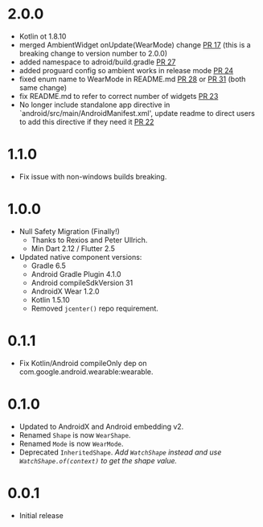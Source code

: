 
# 2.0.0

- Kotlin ot 1.8.10
- merged AmbientWidget onUpdate(WearMode) change [PR 17](https://github.com/fluttercommunity/flutter_wear_plugin/pull/17)
   (this is a breaking change to version number to 2.0.0)
- added namespace to adroid/build.gradle [PR 27](https://github.com/fluttercommunity/flutter_wear_plugin/pull/27)
- added proguard config so ambient works in release mode [PR 24](https://github.com/fluttercommunity/flutter_wear_plugin/pull/24)
- fixed enum name to WearMode in README.md [PR 28](https://github.com/fluttercommunity/flutter_wear_plugin/pull/28) or
      [PR 31](https://github.com/fluttercommunity/flutter_wear_plugin/pull/31) (both same change)
- fix README.md to refer to correct number of widgets [PR 23](https://github.com/fluttercommunity/flutter_wear_plugin/pull/23)
- No longer include standalone app directive in `android/src/main/AndroidManifest.xml', update readme to direct users
  to add this directive if they need it [PR 22](https://github.com/fluttercommunity/flutter_wear_plugin/pull/22)

# 1.1.0

- Fix issue with non-windows builds breaking.

# 1.0.0

- Null Safety Migration (Finally!)
  - Thanks to Rexios and Peter Ullrich.
  - Min Dart 2.12 / Flutter 2.5
- Updated native component versions:
  - Gradle 6.5
  - Android Gradle Plugin 4.1.0
  - Android compileSdkVersion 31
  - AndroidX Wear 1.2.0
  - Kotlin 1.5.10
  - Removed `jcenter()` repo requirement.

# 0.1.1

- Fix Kotlin/Android compileOnly dep on com.google.android.wearable:wearable.

# 0.1.0

- Updated to AndroidX and Android embedding v2.
- Renamed `Shape` is now `WearShape`.
- Renamed `Mode` is now `WearMode`.
- Deprecated `InheritedShape`.
  _Add `WatchShape` instead and use `WatchShape.of(context)` to get the shape value._

# 0.0.1

- Initial release
